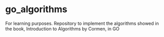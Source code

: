 # go_algorithms
For learning purposes. Repository to implement the algorithms showed in the book, Introduction to Algorithms by Cormen, in GO
